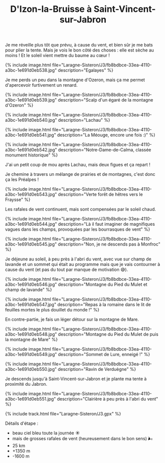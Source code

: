 ﻿---
title: "D'Izon-la-Bruisse à Saint-Vincent-sur-Jabron"
permalink: /Laragne-Sisteron/J3/
sidebar:
  nav: "laragne_sisteron"
enable_tracks: true
---

Je me réveille plus tôt que prévu, à cause du vent, et bien sûr je me bats pour plier la tente. Mais je vois le bon côté des choses : elle est sèche au moins ! Et le soleil vient mettre du baume au cœur !

{% include image.html file="Laragne-Sisteron/J3/fb8bdbce-33ea-4110-a3bc-1e691d0eb538.jpg" description="Egalayes" %}

Je me perds un peu dans la montagne d'Ozeron, mais ça me permet d'apercevoir furtivement un renard.

{% include image.html file="Laragne-Sisteron/J3/fb8bdbce-33ea-4110-a3bc-1e691d0eb539.jpg" description="Scalp d'un égaré de la montagne d'Ozeron" %}

{% include image.html file="Laragne-Sisteron/J3/fb8bdbce-33ea-4110-a3bc-1e691d0eb540.jpg" description="Lachau" %}

{% include image.html file="Laragne-Sisteron/J3/fb8bdbce-33ea-4110-a3bc-1e691d0eb541.jpg" description="La Méouge, encore une fois :)" %}

{% include image.html file="Laragne-Sisteron/J3/fb8bdbce-33ea-4110-a3bc-1e691d0eb542.jpg" description="Notre-Dame-de-Calma, classée monument historique" %}

J'ai un petit coup de mou après Lachau, mais deux figues et ça repart !

Je chemine à travers un mélange de prairies et de montagnes, c'est donc ça les Préalpes !

{% include image.html file="Laragne-Sisteron/J3/fb8bdbce-33ea-4110-a3bc-1e691d0eb543.jpg" description="Verte forêt de hêtres vers le Fraysse" %}

Les rafales de vent continuent, mais sont compensées par le soleil chaud.

{% include image.html file="Laragne-Sisteron/J3/fb8bdbce-33ea-4110-a3bc-1e691d0eb544.jpg" description="Là il faut imaginer de magnifiques vagues dans les champs, provoquées par les bourrasques de vent" %}

{% include image.html file="Laragne-Sisteron/J3/fb8bdbce-33ea-4110-a3bc-1e691d0eb545.jpg" description="Non, je ne descends pas à Monfroc" %}

Je déjeune au soleil, à peu près à l'abri du vent, avec vue sur champ de lavande et un sommet qui était au programme mais que je vais contourner à cause du vent (et pas du tout par manque de motivation :sweat_smile:).

{% include image.html file="Laragne-Sisteron/J3/fb8bdbce-33ea-4110-a3bc-1e691d0eb546.jpg" description="Montagne du Pied du Mulet et champ de lavande" %}

{% include image.html file="Laragne-Sisteron/J3/fb8bdbce-33ea-4110-a3bc-1e691d0eb547.jpg" description="Repas à la romaine dans le lit de feuilles mortes le plus douillet du monde !" %}

En contre-partie, je fais un léger détour sur la montagne de Mare.

{% include image.html file="Laragne-Sisteron/J3/fb8bdbce-33ea-4110-a3bc-1e691d0eb548.jpg" description="Montagne du Pied du Mulet de puis la montagne de Mare" %}

{% include image.html file="Laragne-Sisteron/J3/fb8bdbce-33ea-4110-a3bc-1e691d0eb549.jpg" description="Sommet de Lure, enneigé !" %}

{% include image.html file="Laragne-Sisteron/J3/fb8bdbce-33ea-4110-a3bc-1e691d0eb550.jpg" description="Ravin de Verduègne" %}

Je descends jusqu'à Saint-Vincent-sur-Jabron et je plante ma tente à proximité du Jabron.

{% include image.html file="Laragne-Sisteron/J3/fb8bdbce-33ea-4110-a3bc-1e691d0eb551.jpg" description="Clairière à peu près à l'abri du vent" %}

{% include track.html file="Laragne-Sisteron/J3.gpx" %}

Détails d'étape :
* beau ciel bleu toute la journée :sunny:
* mais de grosses rafales de vent (heureusement dans le bon sens) :wind_face:
* 25 km
* +1350 m
* -1600 m
